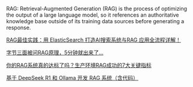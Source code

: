RAG: Retrieval-Augmented Generation (RAG) is the process of optimizing the output of a large language model, so it references an authoritative knowledge base outside of its training data sources before generating a response.

[RAG最佳实践：用 ElasticSearch 打造AI搜索系统与RAG 应用全流程详解！](https://mp.weixin.qq.com/s/f-rOmA9ZNADtO_OorhuKVQ)

[字节三面被问RAG原理，5分钟就出来了…](https://mp.weixin.qq.com/s/I6n_7qGhcvTTriT97V7EeQ)

[你的RAG系统真的达标了吗？生产环境RAG成功的7大关键指标](https://mp.weixin.qq.com/s/2ey87r0SVh0e4H-eCYF46Q)

[基于 DeepSeek R1 和 Ollama 开发 RAG 系统（含代码）](https://mp.weixin.qq.com/s/nn09g4pP7itzzqGTfpuqOg)
